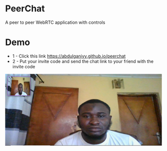 # PeerChat

A peer to peer WebRTC application with controls

# Demo

- 1 - Click this link https://abdulganiyy.github.io/peerchat
- 2 - Put your invite code and send the chat link to your friend with the invite code

<img src="./images/snapshot.png">
